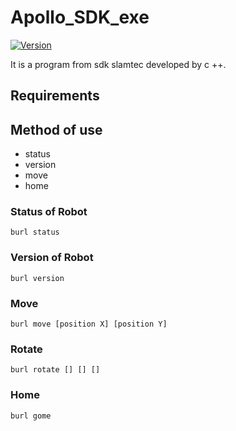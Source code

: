 # Apollo_SDK_exe
[![Version](https://badge.fury.io/gh/tterb%2FHyde.svg)](https://badge.fury.io/gh/tterb%2FHyde)

It is a program from sdk slamtec developed by c ++.

## Requirements



## Method of use
* status
* version
* move
* home

### Status of Robot
   
```
burl status
```

### Version of Robot
   
```
burl version
```

### Move
   
```
burl move [position X] [position Y]
```

### Rotate
   
```
burl rotate [] [] []
```

### Home
   
```
burl gome
```

